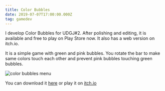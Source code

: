 ```yaml
---
title: Color Bubbles
date: 2019-07-07T17:00:00.000Z
tag: gamedev
---
```


I develop Color Bubbles for UDGJ#2. After polishing and editing, it is available and free to play on Play Store now. It also has a web version on itch.io.

It is a simple game with green and pink bubbles. You rotate the bar to make same colors touch each other and prevent pink bubbles touching green bubbles.

![color bubbles menu](/uploads/screenshot_20190806-144504.png "color bubbles menu")

You can download it [here](https://play.google.com/store/apps/details?id=com.phongduong.colorbubbles) or play it on [itch.io](https://phongduong.itch.io/color-bubbles)
